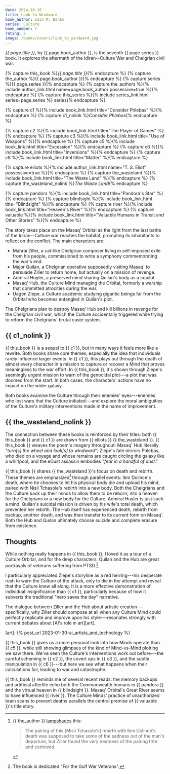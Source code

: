```yaml
---
date: 2024-10-16
title: Look to Windward
book_author: Iain M. Banks
series: Culture
book_number: 7
rating: 5
image: /books/covers/look_to_windward.jpg
---
```


<cite class="book-title">{{ page.title }}</cite>, by <span
class="author-name">{{ page.book_author }}</span>, is the seventh <span
class="book-series">{{ page.series }}</span> book. It explores the aftermath
of the Idiran--Culture War and Chelgrian civil war.

{% capture this_book %}<cite class="book-title">{{ page.title }}</cite>{% endcapture %}
{% capture the_author %}<span class="author-name">{{ page.book_author }}</span>{% endcapture %}
{% capture series %}<span class="book-series">{{ page.series }}</span>{% endcapture %}
{% capture the_authors %}{% include author_link.html name=page.book_author possessive=true %}{% endcapture %}
{% capture this_series %}{% include series_link.html series=page.series %} series{% endcapture %}

{% capture c1 %}{% include book_link.html title="Consider Phlebas" %}{% endcapture %}
{% capture c1_nolink %}<cite class="book-title">Consider Phlebas</cite>{% endcapture %}

{% capture c2 %}{% include book_link.html title="The Player of Games" %}{% endcapture %}
{% capture c3 %}{% include book_link.html title="Use of Weapons" %}{% endcapture %}
{% capture c5 %}{% include book_link.html title="Excession" %}{% endcapture %}
{% capture c6 %}{% include book_link.html title="Inversions" %}{% endcapture %}
{% capture c8 %}{% include book_link.html title="Matter" %}{% endcapture %}

{% capture elliots %}{% include author_link.html name="T. S. Eliot" possessive=true %}{% endcapture %}
{% capture the_wasteland %}{% include book_link.html title="The Waste Land" %}{% endcapture %}
{% capture the_wasteland_nolink %}<cite class="book-title">The Waste Land</cite>{% endcapture %}

{% capture pandora %}{% include book_link.html title="Pandora's Star" %}{% endcapture %}
{% capture blindsight %}{% include book_link.html title="Blindsight" %}{% endcapture %}
{% capture river %}{% include book_link.html title="Heaven's River" %}{% endcapture %}
{% capture valuable %}{% include book_link.html title="Valuable Humans in Transit and Other Stories" %}{% endcapture %}

The story takes place on the Masaq' Orbital as the light from the last battle
of the Idiran--Culture war reaches the habitat, prompting its inhabitants to
reflect on the conflict. The main characters are:

- Mahrai Ziller, a cat-like Chelgrian composer living in self-imposed exile
  from his people, commissioned to write a symphony commemorating the war's end.
- Major Quilan, a Chelgrian operative supposedly visiting Masaq' to persuade
  Ziller to return home, but actually on a mission of revenge.
- Admiral Huyler, a preserved mind sharing Quilan's body as a copilot.
- Masaq' Hub, the Culture Mind managing the Orbital, formerly a warship that
  committed atrocities during the war.
- Uagen Zlepe, a Culture academic studying gigantic beings far from the
  Orbital who becomes entangled in Quilan's plot.

The Chelgrians plan to destroy Masaq' Hub and kill billions in revenge for the
Chelgrian civil war, which the Culture accidentally triggered while trying to
reform the Chelgrians' brutal caste system.

## {{ c1_nolink }}

{{ this_book }} is a sequel to {{ c1 }}, but in many ways it feels more like a
rewrite. Both books share core themes, especially the idea that individuals rarely
influence larger events. In {{ c1 }}, this plays out through the death of
almost every character in a mission to capture or recover a Mind that proves
meaningless to the war effort. In {{ this_book }}, it's shown through Zlepe's
seemingly urgent mission to warn of the genocidal plot---a plot that was
doomed from the start. In both cases, the characters' actions have no impact
on the wider galaxy.

Both books examine the Culture through their enemies' eyes---enemies who lost
wars that the Culture initiated---and explore the moral ambiguities of the
Culture's military interventions made in the name of improvement.

## {{ the_wasteland_nolink }}

The connection between these books is reinforced by their titles: both {{
this_book }} and {{ c1 }} are drawn from {{ elliots }} {{ the_wasteland }}. {{
this_book }} weaves the poem's imagery throughout: Masaq' Hub literally "_turn[s]
the wheel and look[s] to windward_"; Zlepe's fate mirrors Phlebas, who died on
a voyage and whose remains are caught circling the galaxy like a whirlpool;
and the eDust assassin embodies "_fear in a handful of dust_."

{{ this_book }} shares {{ the_wasteland }}'s focus on death and rebirth. These
themes are emphasized[^lampshade] through parallel events: Ibm Dolince's
death, where he chooses to let his physical body die and upload his mind,
paired with Nisil Tchasole's rebirth into a new body. Both the Chelgrians and the Culture back up
their minds to allow them to be reborn; into a heaven for the Chelgrians or a
new body for the Culture. Admiral Huyler is just such a mind.
Quilan's suicidal mission is driven by his wife's total death, which prevented
her rebirth. The Hub itself has experienced death, rebirth from backup,
another death, and was then transfer to its current form on Masaq'. Both the
Hub and Quilan ultimately choose suicide and complete erasure from existence.

[^lampshade]: 
    {{ the_author }} [lampshades][lampshade] this:

    > The pairing of this [Misil Tchasole's] rebirth with Ibm Dolince's death
    > was supposed to take some of the sadness out of the man's departure, but
    > Ziller found the very neatness of the pairing trite and contrived.

[lampshade]: https://en.wiktionary.org/wiki/lampshade#Verb

## Thoughts

While nothing really happens in {{ this_book }}, I loved it as a tour of a
Culture Orbital, and for the deep characters: Quilan and the Hub are great
portrayals of veterans suffering from PTSD.[^gulf_war]

[^gulf_war]: The book is dedicated "For the Gulf War Veterans".

I particularly appreciated Zlepe's storyline as a red herring---his desperate
rush to warn the Culture of the attack, only to die in the attempt and reveal
that the Culture knew all along. It is a more effective demonstration of
individual insignificance than {{ c1 }}, particularly because of how it
subverts the traditional "hero saves the day" narrative.

The dialogue between Ziller and the Hub about artistic
creation---specifically, why Ziller should compose at all when any Culture
Mind could perfectly replicate and improve upon his style---resonates strongly
with current debates about [AI's role in art][art].

[art]: {% post_url 2023-01-30-ai_artists_and_technology %}

{{ this_book }} gives us a more personal look into how Minds operate than {{
c5 }}, while still showing glimpses of the kind of Mind-vs-Mind plotting we
saw there. We've seen the Culture's interventions work out before---the
careful scheming in {{ c2 }}, the covert ops in {{ c3 }}, and the subtle
manipulation in {{ c6 }}---but here we see what happens when their
calculations fail, leading to war and catastrophe.

{{ this_book }} reminds me of several recent reads: the memory backups and
artificial afterlife echo both the Commonwealth humans in {{ pandora }} and the
virtual heaven in {{ blindsight }}. Masaq' Orbital's Great River seems to have
influenced {{ river }}. The Culture Minds' practice of unauthorized brain
scans to prevent deaths parallels the central premise of {{ valuable }}'s
title story.
